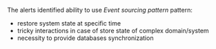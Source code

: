 The alerts identified  ability to use _Event sourcing pattern_  pattern:
- restore system state at specific time
- tricky interactions in case of store state of complex domain/system
- necessity to provide databases synchronization
